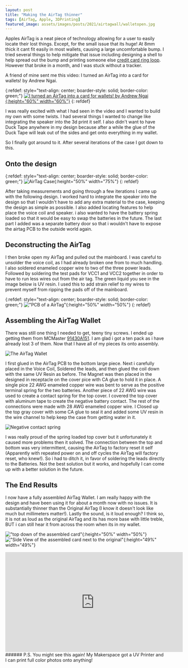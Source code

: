 ```yaml
--- 
layout: post
title: "Making the AirTag thinner"
tags: [AirTag, Apple, 3DPrinting]
featured_image: assets/images/posts/2021/airtagwall/walletopen.jpg
---
```


Apples AirTag is a neat piece of technology allowing for a user to easily locate their lost things. Except, for the small issue that its huge! At 8mm thick it cant fit easily in most wallets, causing a large uncomfortable bump. I tried several things to help mitigate that issue including designing a shell to help spread out the bump and printing someone else [credit card ring loop](https://www.thingiverse.com/thing:4843434). However that broke in a month, and I was stuck without a tracker.

A friend of mine sent me this video: I turned an AirTag into a card for wallets! by Andrew Ngai.

{:refdef: style="text-align: center; boarder-style: solid; border-color: green;"}
[![I turned an AirTag into a card for wallets! by Andrew Ngai](/assets/images/posts/2021/airtagwall/7rHyAAkf5tE.jpg){:height="60%" width="60%"}](https://www.youtube.com/watch?v=7rHyAAkf5tE)
{: refdef}

I was really excited with what I had seen in the video and I wanted to build my own with some twists. I had several things I wanted to change like integrating the speaker into the 3d print it self. I also didn't want to have Duck Tape anywhere in my design because after a while the glue of the Duck Tape will leak out of the sides and get onto everything in my wallet. 

So I finally got around to it. After several iterations of the case I got down to this. 

## Onto the design
{:refdef: style="text-align: center; boarder-style: solid; border-color: green;"}
![AirTag Case](/assets/images/posts/2021/airtagwall/AirtagWalletv7_CAD_Open.png){:height="50%" width="75%"}
{: refdef}

After taking measurements and going through a few iterations I came up with the following design. I worked hard to integrate the speaker into the design so that I wouldn't have to add any extra material to the case, keeping the design as simple as possible. I also added locating features to help place the voice coil and speaker. i also wanted to have the battery spring loaded so that it would be easy to swap the batteries in the future. The last part I added was a separate battery door so that i wouldn't have to expose the airtag PCB to the outside world again.

## Deconstructing the AirTag

I then broke open my AirTag and pulled out the mainboard. I was careful to unsolder the voice coil, as I had already broken one from to much handling. I also soldered enameled copper wire to two of the three power leads. Followed by soldering the test pads for VCC1 and VCC2 together in order to have to run less wires out from the air tag. The green liquid you see in the image below is UV resin. I used this to add strain relief to my wires to prevent myself from ripping the pads off of the mainboard.

{:refdef: style="text-align: center; boarder-style: solid; border-color: green;"}
!["PCB of a AirTag"](/assets/images/posts/2021/airtagwall/airtagdeshelled.jpg){:height="50%" width="50%"}
{: refdef}

## Assembling the AirTag Wallet

There was still one thing I needed to get, teeny tiny screws. I ended up getting them from MCMaster [91430A151](https://www.mcmaster.com/91430A151/). I am glad i got a ten pack as i have 
already lost 3 of them. Now that I have all of my pieces its onto assembly.

![The AirTag Wallet](/assets/images/posts/2021/airtagwall/fully_assembled_layedout.jpg)

I first glued in the AirTag PCB to the bottom large piece. Next i carefully placed in the Voice Coil, Soldered the leads, and then glued the coil down with the same UV Resin as before. The Magnet was then placed in the designed in receptacle on the cover pice with CA glue to hold it in place. A single pice 22 AWG enameled copper wire was bent to serve as the positive terminal spring for the two batteries. Another piece of 22 AWG wire was used to create a contact spring for the top cover. I covered the top cover with aluminum tape to create the negative battery contact. The rest of the connections were made with 28 AWG enameled copper wire. I Closed up 
the top gray cover with some CA glue to seal it and added some UV resin in the wire channel to help keep the case from getting water in it.

![Negative contact spring](/assets/images/posts/2021/airtagwall/negitive_contact_spring.jpg)

I was really proud of the spring loaded top cover but it unfortunately it caused more problems then it solved. The connection between the top and bottom was very intermittent, causing the AirTag to factory reset it self (Apparently with repeated power on and off cycles the AirTag will factory reset, who knew!). So i had to ditch it, in favor of soldering the leads directly to the Batteries. Not the best solution but it works, and hopefully I can come up with a better solution in the future.

## The End Results

I now have a fully assembled AirTag Wallet. I am really happy with the design and have been using it for about a month now with no issues. It is substantially thinner than the Original AirTag (I know it doesn't look like much but millimeters matter!). Lastly the sound, is it loud enough? I think so, it is not as loud as the original AirTag and its has more base with little treble, BUT i can still hear it from across the room when its in my wallet.

!["top down of the assembled card"](/assets/images/posts/2021/airtagwall/topdown_assembled.jpg){:height="50%" width="50%"} !["Side View of the assembled card next to the original"](/assets/images/posts/2021/airtagwall/Side_Height.jpg){:height="49%" width="49%"}

<iframe width="560" height="315" src="https://www.youtube.com/embed/k1BueoG_R_Y" title="YouTube video player" frameborder="0" allow="accelerometer; clipboard-write; encrypted-media; gyroscope; picture-in-picture" allowfullscreen></iframe>
###### P.S.
You might see this again! My Makerspace got a UV Printer and I can print full color photos onto anything!
